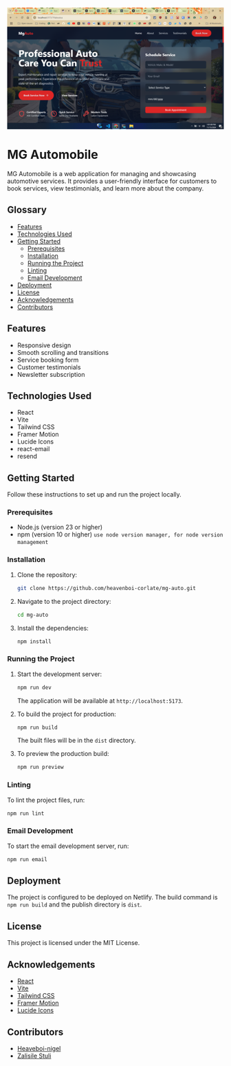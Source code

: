 ![MG Automobile Banner](https://github.com/heavenboi-corlate/mg-auto/blob/main/public/prod.png)

# MG Automobile

MG Automobile is a web application for managing and showcasing automotive services. It provides a user-friendly interface for customers to book services, view testimonials, and learn more about the company.

## Glossary

- [Features](#features)
- [Technologies Used](#technologies-used)
- [Getting Started](#getting-started)
  - [Prerequisites](#prerequisites)
  - [Installation](#installation)
  - [Running the Project](#running-the-project)
  - [Linting](#linting)
  - [Email Development](#email-development)
- [Deployment](#deployment)
- [License](#license)
- [Acknowledgements](#acknowledgements)
- [Contributors](#contributors)

## Features

- Responsive design
- Smooth scrolling and transitions
- Service booking form
- Customer testimonials
- Newsletter subscription

## Technologies Used

- React
- Vite
- Tailwind CSS
- Framer Motion
- Lucide Icons
- react-email
- resend

## Getting Started

Follow these instructions to set up and run the project locally.

### Prerequisites

- Node.js (version 23 or higher)
- npm (version 10 or higher) `use node version manager, for node version management`

### Installation

1. Clone the repository:
   ```sh
   git clone https://github.com/heavenboi-corlate/mg-auto.git
   ```
2. Navigate to the project directory:
   ```sh
   cd mg-auto
   ```
3. Install the dependencies:
   ```sh
   npm install
   ```

### Running the Project

1. Start the development server:

   ```sh
   npm run dev
   ```

   The application will be available at `http://localhost:5173`.

2. To build the project for production:

   ```sh
   npm run build
   ```

   The built files will be in the `dist` directory.

3. To preview the production build:
   ```sh
   npm run preview
   ```

### Linting

To lint the project files, run:

```sh
npm run lint
```

### Email Development

To start the email development server, run:

```sh
npm run email
```

## Deployment

The project is configured to be deployed on Netlify. The build command is `npm run build` and the publish directory is `dist`.

## License

This project is licensed under the MIT License.

## Acknowledgements

- [React](https://reactjs.org/)
- [Vite](https://vitejs.dev/)
- [Tailwind CSS](https://tailwindcss.com/)
- [Framer Motion](https://www.framer.com/motion/)
- [Lucide Icons](https://lucide.dev/)

## Contributors

- [Heaveboi-nigel](https://github.com/heavenboi-corlate)
- [Zalisile Stuli](https://github.com/bazileros)
